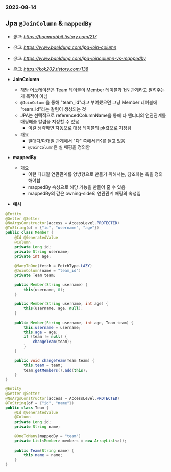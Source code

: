 ### 2022-08-14

## Jpa `@JoinColumn` & `mappedBy`
- *참고: https://boomrabbit.tistory.com/217*
- *참고: https://www.baeldung.com/jpa-join-column*
- *참고: https://www.baeldung.com/jpa-joincolumn-vs-mappedby*
- *참고: https://kok202.tistory.com/138*
- **JoinColumn**
  - 해당 어노테이션은 Team 테이블이 Member 테이블과 1:N 관계라고 알려주는게 목적이 아님
  - `@JoinColumn`을 통해 "team_id"라고 부여했으면 그냥 Member 테이블에 "team_id"라는 칼럼이 생성되는 것
  - JPA는 선택적으로 referencedColumnName을 통해 타 엔티티의 연관관계를 매핑해줄 칼럼을 지정할 수 있음
    - 이걸 생략하면 자동으로 대상 테이블의 pk값으로 지정됨
  - 개요
    - 일대다/다대일 관계에서 "다" 쪽에서 FK를 들고 있음
    - `@JoinColumn`은 실 매핑을 정의함

- **mappedBy**
  - 개요
    - 이런 다대일 연관관계를 양방향으로 만들기 위해서는, 참조하는 측을 정의해야함
    - mappedBy 속성으로 해당 기능을 만들어 줄 수 있음
    - mappedBy의 값은 owning-side의 연관관계 매핑의 속성임

- **예시**
```java
@Entity
@Getter @Setter
@NoArgsConstructor(access = AccessLevel.PROTECTED)
@ToString(of = {"id", "username", "age"})
public class Member {
    @Id @GeneratedValue
    @Column
    private Long id;
    private String username;
    private int age;
    
    @ManyToOne(fetch = FetchType.LAZY)
    @JoinColumn(name = "team_id")
    private Team team;
    
    public Member(String username) {
        this(username, 0);
    }
    
    public Member(String username, int age) {
        this(username, age, null);
    }
    
    public Member(String username, int age, Team team) {
        this.username = username;
        this.age = age;
        if (team != null) {
            changeTeam(team);
        }
    }
    
    public void changeTeam(Team team) {
        this.team = team;
        team.getMembers().add(this);
    }
}
```
```java
@Entity
@Getter @Setter
@NoArgsConstructor(access = AccessLevel.PROTECTED)
@ToString(of = {"id", "name"})
public class Team {
    @Id @GeneratedValue
    @Column
    private Long id;
    private String name;
    
    @OneToMany(mappedBy = "team")
    private List<Member> members = new ArrayList<>();
    
    public Team(String name) {
        this.name = name;
    }
}
```
